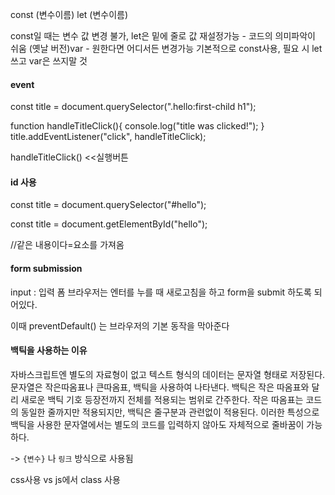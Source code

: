const (변수이름)
let (변수이름)

const일 때는 변수 값 변경 불가, let은 밑에 줄로 값 재설정가능 - 코드의 의미파악이 쉬움
(옛날 버전)var - 원한다면 어디서든 변경가능
기본적으로 const사용, 필요 시 let쓰고 var은 쓰지말 것

<h4>event</h4> 
const title = document.querySelector(".hello:first-child h1");

function handleTitleClick(){
    console.log("title was clicked!");
}
title.addEventListener("click", handleTitleClick);

handleTitleClick()  <<실행버튼

<h4>id 사용</h4>
const title = document.querySelector("#hello");

const title = document.getElementById("hello");

//같은 내용이다=요소를 가져옴

<h4>form submission</h4>
input : 입력 폼
브라우저는 엔터를 누를 때 새로고침을 하고 form을 submit 하도록 되어있다.

이때 preventDefault() 는 브라우저의 기본 동작을 막아준다


<h4>백틱을 사용하는 이유</h4>
자바스크립트엔 별도의 자료형이 없고 텍스트 형식의 데이터는 문자열 형태로 저장된다.
문자열은 작은따옴표나 큰따옴표, 백틱을 사용하여 나타낸다.
백틱은 작은 따옴표와 달리 새로운 백틱 기호 등장전까지 전체를 적용되는 범위로 간주한다. 작은 따옴표는 코드의 동일한 줄까지만 적용되지만, 백틱은 줄구분과 관련없이 적용된다. 이러한 특성으로 백틱을 사용한 문자열에서는 별도의 코드를 입력하지 않아도 자체적으로 줄바꿈이 가능하다.

-> `{변수}` 나 `링크` 방식으로 사용됨



css사용 vs js에서 class 사용
